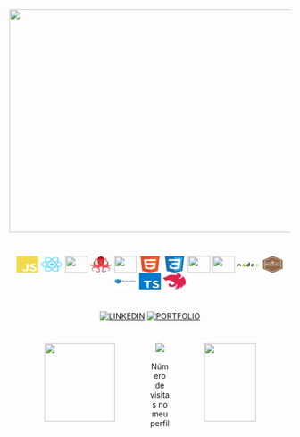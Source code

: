 <div align="center">

<img height="400" width="800" src="https://user-images.githubusercontent.com/70382532/138322189-2db8df52-9dcb-40a0-88a8-c365466bd33d.gif">

<br>

#
  <img align="center" height="30" width="40" src="https://raw.githubusercontent.com/devicons/devicon/master/icons/javascript/javascript-plain.svg">
  <img align="center" height="30" width="40" src="https://raw.githubusercontent.com/devicons/devicon/master/icons/react/react-original.svg">
  <img align="center" height="30" width="40" src="https://camo.githubusercontent.com/2b6b50702c658cdfcf440cef1eb88c7e0e5a16ce0eb6ab8bc933da7697c12213/68747470733a2f2f63646e2e6a7364656c6976722e6e65742f67682f64657669636f6e732f64657669636f6e2f69636f6e732f72656475782f72656475782d6f726967696e616c2e737667">
  <img align="center" height="30" width="40" src="https://raw.githubusercontent.com/testing-library/dom-testing-library/main/other/octopus.png">
    <img align="center" height="30" width="40"
    src="https://camo.githubusercontent.com/fd37a0ed465d6e14411705324a0d21739377f54ab6d0ae146c68fca8777e16c7/68747470733a2f2f63646e2e6a7364656c6976722e6e65742f67682f64657669636f6e732f64657669636f6e2f69636f6e732f6a6573742f6a6573742d706c61696e2e737667">
  <img align="center" height="30" width="40" src="https://raw.githubusercontent.com/devicons/devicon/master/icons/html5/html5-original.svg">
  <img align="center" height="30" width="40" src="https://raw.githubusercontent.com/devicons/devicon/master/icons/css3/css3-original.svg">
  <img align="center" height="30" width="40" src="https://camo.githubusercontent.com/240d9f9177236e5fd117a33e31e5b77b5fece5f03410fe10f5c7835937fb3506/68747470733a2f2f63646e2e6a7364656c6976722e6e65742f67682f64657669636f6e732f64657669636f6e2f69636f6e732f646f636b65722f646f636b65722d706c61696e2d776f72646d61726b2e737667">
  <img align="center" height="30" width="40" src="https://camo.githubusercontent.com/865b06a76c7a9ee447e09aff240ab5035bf68683994189c310b35f13790878f8/68747470733a2f2f63646e2e6a7364656c6976722e6e65742f67682f64657669636f6e732f64657669636f6e2f69636f6e732f6d7973716c2f6d7973716c2d706c61696e2d776f72646d61726b2e737667">
  <img align="center" height="30" width="40" src="https://github.com/devicons/devicon/blob/master/icons/nodejs/nodejs-original-wordmark.svg" />
  <img align="center" height="30" width="40" src="https://github.com/devicons/devicon/blob/master/icons/mocha/mocha-plain.svg" />
  <img align="center" height="30" width="40" src="https://github.com/devicons/devicon/blob/master/icons/sequelize/sequelize-original-wordmark.svg" />
  <img align="center" height="30" width="40" src="https://github.com/devicons/devicon/blob/master/icons/typescript/typescript-original.svg" />
  <img align="center" height="30" width="40" src="https://github.com/devicons/devicon/blob/master/icons/nestjs/nestjs-plain.svg" />

#

[![LINKEDIN](https://img.shields.io/badge/LinkedIn-0077B5?style=for-the-badge&logo=linkedin&logoColor=white)](https://www.linkedin.com/in/jackson-viana-99534b165/)
[![PORTFOLIO](https://img.shields.io/badge/my_portfolio-000?style=for-the-badge&logo=ko-fi&logoColor=white)](https://my-portfolio-jacks1o.vercel.app/)
  
#

<div style="display: inline_block" >
  <a href="https://github.com/JackS1o">
  <img height="140px" width="50%" align="left" margin="0" src="https://github-readme-stats-sigma-five.vercel.app/api?username=JackS1o&show_icons=true&theme=gotham&include_all_commits=true&count_private=true&hide=issues&locale=pt-br"/> 
  </a>
</div>

<div style="display: inline_block" >
  <a href="https://github.com/JackS1o">
  <img height="140px" align="right" width="43%" margin="0" src="https://github-readme-stats-sigma-five.vercel.app/api/top-langs/?username=JackS1o&layout=compact&langs_count=7&theme=gotham&locale=pt-br"/>
  </a>
</div>

<div align-items="center" justify-content="center" align-items: "center" style="display: inline_block">
 <img target="_blank" alingn="center" src="https://profile-counter.glitch.me/JackS1o/count.svg" />
  <p>Número de visitas no meu perfil</p>
</div>
